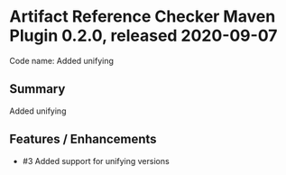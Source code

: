 # Artifact Reference Checker Maven Plugin 0.2.0, released 2020-09-07

Code name: Added unifying 

## Summary

Added unifying

## Features / Enhancements

* #3 Added support for unifying versions